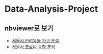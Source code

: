 # Data-Analysis-Project

## nbviewer로 보기 
* [서울시 반려동물 가구 분석](https://nbviewer.jupyter.org/gist/octobre19/f63f28180e0733ef16a593d2a1b6c9b4/%EC%84%9C%EC%9A%B8%EC%8B%9C%20%EB%B0%98%EB%A0%A4%EB%8F%99%EB%AC%BC%20%EA%B0%80%EA%B5%AC%20%EB%B6%84%EC%84%9D.ipynb)
* [서울시 코로나 동향 분석](https://nbviewer.jupyter.org/github/octobre19/Data-Analysis-Project/blob/master/1.%EC%84%9C%EC%9A%B8%EC%8B%9C%20%EC%BD%94%EB%A1%9C%EB%82%9819%20%EB%B0%9C%EC%83%9D%20%EB%8F%99%ED%96%A5%20%EB%B6%84%EC%84%9D.ipynb)
